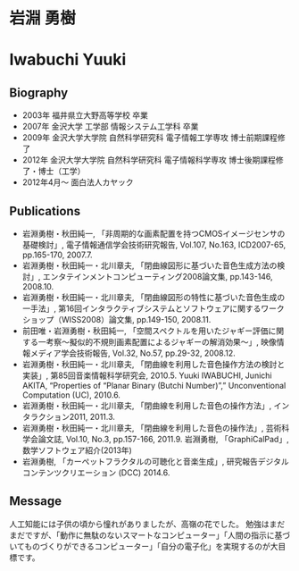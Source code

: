 
# 岩淵 勇樹
# Iwabuchi Yuuki

## Biography

- 2003年 福井県立大野高等学校 卒業
- 2007年 金沢大学 工学部 情報システム工学科 卒業
- 2009年 金沢大学大学院 自然科学研究科 電子情報工学専攻 博士前期課程修了
- 2012年 金沢大学大学院 自然科学研究科 電子情報科学専攻 博士後期課程修了・博士（工学）
- 2012年4月～ 面白法人カヤック

## Publications

- 岩淵勇樹・秋田純一, 「非周期的な画素配置を持つCMOSイメージセンサの基礎検討」, 電子情報通信学会技術研究報告, Vol.107, No.163, ICD2007-65, pp.165-170, 2007.7.
- 岩淵勇樹・秋田純一・北川章夫, 「閉曲線図形に基づいた音色生成方法の検討」, エンタテインメントコンピューティング2008論文集, pp.143-146, 2008.10.
- 岩淵勇樹・秋田純一・北川章夫, 「閉曲線図形の特性に基づいた音色生成の一手法」, 第16回インタラクティブシステムとソフトウェアに関するワークショップ（WISS2008）論文集, pp.149-150, 2008.11.
- 前田唯・岩淵勇樹・秋田純一, 「空間スペクトルを用いたジャギー評価に関する一考察～擬似的不規則画素配置によるジャギーの解消効果～」, 映像情報メディア学会技術報告, Vol.32, No.57, pp.29-32, 2008.12.
- 岩淵勇樹・秋田純一・北川章夫, 「閉曲線を利用した音色操作方法の検討と実装」, 第85回音楽情報科学研究会, 2010.5. Yuuki IWABUCHI, Junichi AKITA, “Properties of “Planar Binary (Butchi Number)”,” Unconventional Computation (UC), 2010.6.
- 岩淵勇樹・秋田純一・北川章夫, 「閉曲線を利用した音色の操作方法」, インタラクション2011, 2011.3.
- 岩淵勇樹・秋田純一・北川章夫, 「閉曲線を利用した音色の操作法」, 芸術科学会論文誌, Vol.10, No.3, pp.157-166, 2011.9. 岩淵勇樹, 「GraphiCalPad」, 数学ソフトウェア紹介(2013年)
- 岩淵勇樹, 「カーペットフラクタルの可聴化と音楽生成」, 研究報告デジタルコンテンツクリエーション (DCC) 2014.6.

## Message
人工知能には子供の頃から憧れがありましたが、高嶺の花でした。 勉強はまだまだですが、「動作に無駄のないスマートなコンピューター」「人間の指示に基づいてものづくりができるコンピューター」「自分の電子化」を実現するのが大目標です。
